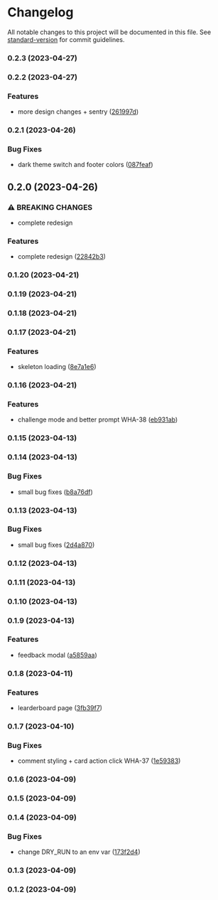 # Changelog

All notable changes to this project will be documented in this file. See [standard-version](https://github.com/conventional-changelog/standard-version) for commit guidelines.

### 0.2.3 (2023-04-27)

### 0.2.2 (2023-04-27)


### Features

* more design changes + sentry ([261997d](https://github.com/Stormix/ideas/commit/261997d9661c01b827e11803b701fbb188371442))

### 0.2.1 (2023-04-26)


### Bug Fixes

* dark theme switch and footer colors ([087feaf](https://github.com/Stormix/ideas/commit/087feaf332abf8dc99e4861830cd345818f78faa))

## 0.2.0 (2023-04-26)


### ⚠ BREAKING CHANGES

* complete redesign

### Features

* complete redesign ([22842b3](https://github.com/Stormix/ideas/commit/22842b3068040ba763f10e51e208265cc8c2905e))

### 0.1.20 (2023-04-21)

### 0.1.19 (2023-04-21)

### 0.1.18 (2023-04-21)

### 0.1.17 (2023-04-21)


### Features

* skeleton loading ([8e7a1e6](https://github.com/Stormix/ideas/commit/8e7a1e66866d8773b2828393d76a6d90acacc3da))

### 0.1.16 (2023-04-21)


### Features

* challenge mode and better prompt WHA-38 ([eb931ab](https://github.com/Stormix/ideas/commit/eb931ab54ba4c5f0c2fee88ecc6e3ca3c0ee3008))

### 0.1.15 (2023-04-13)

### 0.1.14 (2023-04-13)


### Bug Fixes

* small bug fixes ([b8a76df](https://github.com/Stormix/ideas/commit/b8a76df86b0044290a24931993c266a71fb0a29c))

### 0.1.13 (2023-04-13)


### Bug Fixes

* small bug fixes ([2d4a870](https://github.com/Stormix/ideas/commit/2d4a870e4581ed35737fbeba2172a497dae3024e))

### 0.1.12 (2023-04-13)

### 0.1.11 (2023-04-13)

### 0.1.10 (2023-04-13)

### 0.1.9 (2023-04-13)


### Features

* feedback modal ([a5859aa](https://github.com/Stormix/ideas/commit/a5859aaafc8d46bfc8bf938f51a6c0fd30442076))

### 0.1.8 (2023-04-11)


### Features

* learderboard page ([3fb39f7](https://github.com/Stormix/ideas/commit/3fb39f7b7c7feeb625b1f661ea723ecb3bf97c8f))

### 0.1.7 (2023-04-10)


### Bug Fixes

* comment styling + card action click WHA-37 ([1e59383](https://github.com/Stormix/ideas/commit/1e59383490d4b41bdcc2deac196a6ab56608f1ba))

### 0.1.6 (2023-04-09)

### 0.1.5 (2023-04-09)

### 0.1.4 (2023-04-09)


### Bug Fixes

* change DRY_RUN to an env var ([173f2d4](https://github.com/Stormix/ideas/commit/173f2d4811f11749918d8d3c85d5d73ab389bce6))

### 0.1.3 (2023-04-09)

### 0.1.2 (2023-04-09)
